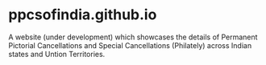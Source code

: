 # ppcsofindia.github.io
A website (under development) which showcases the details of Permanent Pictorial Cancellations and Special Cancellations (Philately) across Indian states and Untion Territories.
